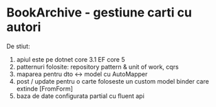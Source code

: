 # BookArchive - gestiune carti cu autori

De stiut:
1. apiul este pe dotnet core 3.1 EF core 5
2. patternuri folosite: repository pattern & unit of work, cqrs
3. maparea pentru dto <-> model cu AutoMapper
4. post / update pentru o carte foloseste un custom model binder care extinde [FromForm]
5. baza de date configurata partial cu fluent api
